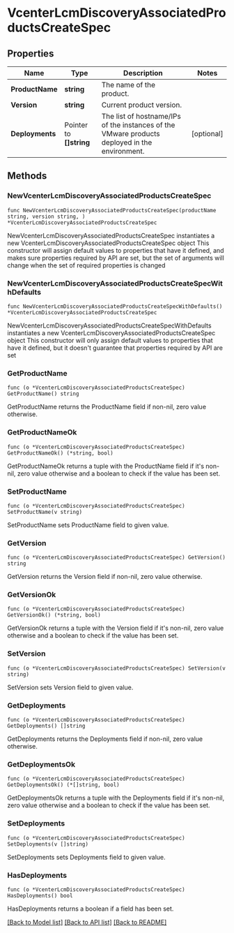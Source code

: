 # VcenterLcmDiscoveryAssociatedProductsCreateSpec

## Properties

Name | Type | Description | Notes
------------ | ------------- | ------------- | -------------
**ProductName** | **string** | The name of the product. | 
**Version** | **string** | Current product version. | 
**Deployments** | Pointer to **[]string** | The list of hostname/IPs of the instances of the VMware products deployed in the environment. | [optional] 

## Methods

### NewVcenterLcmDiscoveryAssociatedProductsCreateSpec

`func NewVcenterLcmDiscoveryAssociatedProductsCreateSpec(productName string, version string, ) *VcenterLcmDiscoveryAssociatedProductsCreateSpec`

NewVcenterLcmDiscoveryAssociatedProductsCreateSpec instantiates a new VcenterLcmDiscoveryAssociatedProductsCreateSpec object
This constructor will assign default values to properties that have it defined,
and makes sure properties required by API are set, but the set of arguments
will change when the set of required properties is changed

### NewVcenterLcmDiscoveryAssociatedProductsCreateSpecWithDefaults

`func NewVcenterLcmDiscoveryAssociatedProductsCreateSpecWithDefaults() *VcenterLcmDiscoveryAssociatedProductsCreateSpec`

NewVcenterLcmDiscoveryAssociatedProductsCreateSpecWithDefaults instantiates a new VcenterLcmDiscoveryAssociatedProductsCreateSpec object
This constructor will only assign default values to properties that have it defined,
but it doesn't guarantee that properties required by API are set

### GetProductName

`func (o *VcenterLcmDiscoveryAssociatedProductsCreateSpec) GetProductName() string`

GetProductName returns the ProductName field if non-nil, zero value otherwise.

### GetProductNameOk

`func (o *VcenterLcmDiscoveryAssociatedProductsCreateSpec) GetProductNameOk() (*string, bool)`

GetProductNameOk returns a tuple with the ProductName field if it's non-nil, zero value otherwise
and a boolean to check if the value has been set.

### SetProductName

`func (o *VcenterLcmDiscoveryAssociatedProductsCreateSpec) SetProductName(v string)`

SetProductName sets ProductName field to given value.


### GetVersion

`func (o *VcenterLcmDiscoveryAssociatedProductsCreateSpec) GetVersion() string`

GetVersion returns the Version field if non-nil, zero value otherwise.

### GetVersionOk

`func (o *VcenterLcmDiscoveryAssociatedProductsCreateSpec) GetVersionOk() (*string, bool)`

GetVersionOk returns a tuple with the Version field if it's non-nil, zero value otherwise
and a boolean to check if the value has been set.

### SetVersion

`func (o *VcenterLcmDiscoveryAssociatedProductsCreateSpec) SetVersion(v string)`

SetVersion sets Version field to given value.


### GetDeployments

`func (o *VcenterLcmDiscoveryAssociatedProductsCreateSpec) GetDeployments() []string`

GetDeployments returns the Deployments field if non-nil, zero value otherwise.

### GetDeploymentsOk

`func (o *VcenterLcmDiscoveryAssociatedProductsCreateSpec) GetDeploymentsOk() (*[]string, bool)`

GetDeploymentsOk returns a tuple with the Deployments field if it's non-nil, zero value otherwise
and a boolean to check if the value has been set.

### SetDeployments

`func (o *VcenterLcmDiscoveryAssociatedProductsCreateSpec) SetDeployments(v []string)`

SetDeployments sets Deployments field to given value.

### HasDeployments

`func (o *VcenterLcmDiscoveryAssociatedProductsCreateSpec) HasDeployments() bool`

HasDeployments returns a boolean if a field has been set.


[[Back to Model list]](../README.md#documentation-for-models) [[Back to API list]](../README.md#documentation-for-api-endpoints) [[Back to README]](../README.md)



